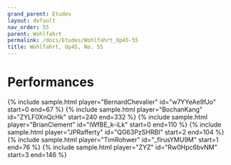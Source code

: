 ```yaml
---
grand_parent: Etudes
layout: default
nav_order: 55
parent: Wohlfahrt
permalink: /docs/Etudes/Wohlfahrt_Op45-55
title: Wohlfahrt, Op45, No. 55
---
```

# Performances
<div class="sample-container">
    {% include sample.html player="BernardChevalier" id="w7YYeAe9fJo" start=0 end=67 %}
    {% include sample.html player="BochanKang" id="ZYLF0XnQcHk" start=240 end=332 %}
    {% include sample.html player="BrianClement" id="IWfBE_k-iLk" start=0 end=110 %}
    {% include sample.html player="JPRafferty" id="QG63PzSHRBI" start=2 end=104 %}
    {% include sample.html player="TimRohwer" id="_flrusYMU9M" start=1 end=76 %}
    {% include sample.html player="ZYZ" id="Rw0Hpc6bvNM" start=3 end=146 %}
</div>
